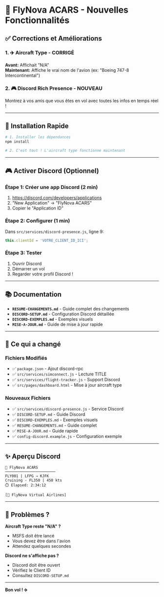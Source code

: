 # 🎉 FlyNova ACARS - Nouvelles Fonctionnalités

## ✅ Corrections et Améliorations

### 1. ✈️ Aircraft Type - CORRIGÉ
**Avant:** Affichait "N/A"  
**Maintenant:** Affiche le vrai nom de l'avion (ex: "Boeing 747-8 Intercontinental")

### 2. 🎮 Discord Rich Presence - NOUVEAU
Montrez à vos amis que vous êtes en vol avec toutes les infos en temps réel !

---

## 🚀 Installation Rapide

```powershell
# 1. Installer les dépendances
npm install

# 2. C'est tout ! L'aircraft type fonctionne maintenant
```

---

## 🎮 Activer Discord (Optionnel)

### Étape 1: Créer une app Discord (2 min)
1. https://discord.com/developers/applications
2. "New Application" → "FlyNova ACARS"
3. Copier le "Application ID"

### Étape 2: Configurer (1 min)
Dans `src/services/discord-presence.js`, ligne 9:
```javascript
this.clientId = 'VOTRE_CLIENT_ID_ICI';
```

### Étape 3: Tester
1. Ouvrir Discord
2. Démarrer un vol
3. Regarder votre profil Discord !

---

## 📚 Documentation

- **`RESUME-CHANGEMENTS.md`** - Guide complet des changements
- **`DISCORD-SETUP.md`** - Configuration Discord détaillée
- **`DISCORD-EXEMPLES.md`** - Exemples visuels
- **`MISE-A-JOUR.md`** - Guide de mise à jour rapide

---

## 🎯 Ce qui a changé

### Fichiers Modifiés
- ✅ `package.json` - Ajout discord-rpc
- ✅ `src/services/simconnect.js` - Lecture TITLE
- ✅ `src/services/flight-tracker.js` - Support Discord
- ✅ `src/pages/dashboard.html` - Mise à jour aircraft type

### Nouveaux Fichiers
- ✅ `src/services/discord-presence.js` - Service Discord
- ✅ `DISCORD-SETUP.md` - Guide Discord
- ✅ `DISCORD-EXEMPLES.md` - Exemples visuels
- ✅ `RESUME-CHANGEMENTS.md` - Guide complet
- ✅ `MISE-A-JOUR.md` - Guide rapide
- ✅ `config-discord.example.js` - Configuration exemple

---

## ✨ Aperçu Discord

```
🛫 FlyNova ACARS
───────────────────────
FLY001 | LFPG → KJFK
Cruising - FL350 | 450 kts
⏱️ Elapsed: 2:34:12

[🛫 FlyNova Virtual Airlines]
```

---

## 🐛 Problèmes ?

**Aircraft Type reste "N/A" ?**
- MSFS doit être lancé
- Vous devez être dans l'avion
- Attendez quelques secondes

**Discord ne s'affiche pas ?**
- Discord doit être ouvert
- Vérifiez le Client ID
- Consultez `DISCORD-SETUP.md`

---

**Bon vol ! ✈️**
